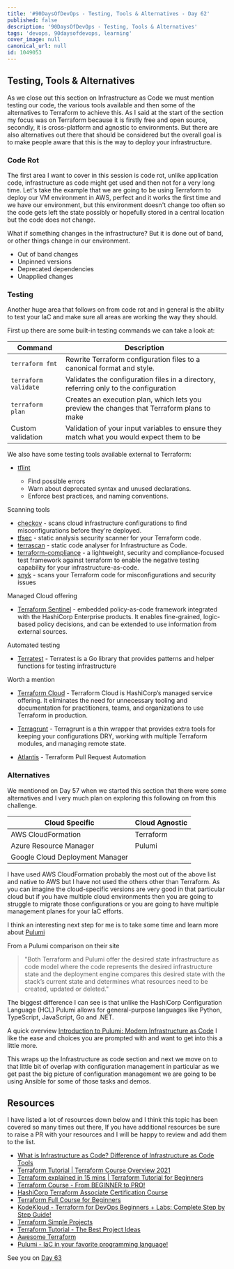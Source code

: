 ```yaml
---
title: '#90DaysOfDevOps - Testing, Tools & Alternatives - Day 62'
published: false
description: '90DaysOfDevOps - Testing, Tools & Alternatives'
tags: 'devops, 90daysofdevops, learning'
cover_image: null
canonical_url: null
id: 1049053
---
```


## Testing, Tools & Alternatives

As we close out this section on Infrastructure as Code we must mention testing our code, the various tools available and then some of the alternatives to Terraform to achieve this. As I said at the start of the section my focus was on Terraform because it is firstly free and open source, secondly, it is cross-platform and agnostic to environments. But there are also alternatives out there that should be considered but the overall goal is to make people aware that this is the way to deploy your infrastructure.

### Code Rot

The first area I want to cover in this session is code rot, unlike application code, infrastructure as code might get used and then not for a very long time. Let's take the example that we are going to be using Terraform to deploy our VM environment in AWS, perfect and it works the first time and we have our environment, but this environment doesn't change too often so the code gets left the state possibly or hopefully stored in a central location but the code does not change.

What if something changes in the infrastructure? But it is done out of band, or other things change in our environment.

- Out of band changes
- Unpinned versions
- Deprecated dependencies
- Unapplied changes

### Testing

Another huge area that follows on from code rot and in general is the ability to test your IaC and make sure all areas are working the way they should.

First up there are some built-in testing commands we can take a look at:

| Command              | Description                                                                                |
| -------------------- | ------------------------------------------------------------------------------------------ |
| `terraform fmt`      | Rewrite Terraform configuration files to a canonical format and style.                     |
| `terraform validate` | Validates the configuration files in a directory, referring only to the configuration      |
| `terraform plan`     | Creates an execution plan, which lets you preview the changes that Terraform plans to make |
| Custom validation    | Validation of your input variables to ensure they match what you would expect them to be   |

We also have some testing tools available external to Terraform:

- [tflint](https://github.com/terraform-linters/tflint)

  - Find possible errors
  - Warn about deprecated syntax and unused declarations.
  - Enforce best practices, and naming conventions.

Scanning tools

- [checkov](https://www.checkov.io/) - scans cloud infrastructure configurations to find misconfigurations before they're deployed.
- [tfsec](https://aquasecurity.github.io/tfsec/v1.4.2/) - static analysis security scanner for your Terraform code.
- [terrascan](https://github.com/accurics/terrascan) - static code analyser for Infrastructure as Code.
- [terraform-compliance](https://terraform-compliance.com/) - a lightweight, security and compliance-focused test framework against terraform to enable the negative testing capability for your infrastructure-as-code.
- [snyk](https://docs.snyk.io/products/snyk-infrastructure-as-code/scan-terraform-files/scan-and-fix-security-issues-in-terraform-files) - scans your Terraform code for misconfigurations and security issues

Managed Cloud offering

- [Terraform Sentinel](https://www.terraform.io/cloud-docs/sentinel) - embedded policy-as-code framework integrated with the HashiCorp Enterprise products. It enables fine-grained, logic-based policy decisions, and can be extended to use information from external sources.

Automated testing

- [Terratest](https://terratest.gruntwork.io/) - Terratest is a Go library that provides patterns and helper functions for testing infrastructure

Worth a mention

- [Terraform Cloud](https://cloud.hashicorp.com/products/terraform) - Terraform Cloud is HashiCorp’s managed service offering. It eliminates the need for unnecessary tooling and documentation for practitioners, teams, and organizations to use Terraform in production.

- [Terragrunt](https://terragrunt.gruntwork.io/) - Terragrunt is a thin wrapper that provides extra tools for keeping your configurations DRY, working with multiple Terraform modules, and managing remote state.

- [Atlantis](https://www.runatlantis.io/) - Terraform Pull Request Automation

### Alternatives

We mentioned on Day 57 when we started this section that there were some alternatives and I very much plan on exploring this following on from this challenge.

| Cloud Specific                  | Cloud Agnostic |
| ------------------------------- | -------------- |
| AWS CloudFormation              | Terraform      |
| Azure Resource Manager          | Pulumi         |
| Google Cloud Deployment Manager |                |

I have used AWS CloudFormation probably the most out of the above list and native to AWS but I have not used the others other than Terraform. As you can imagine the cloud-specific versions are very good in that particular cloud but if you have multiple cloud environments then you are going to struggle to migrate those configurations or you are going to have multiple management planes for your IaC efforts.

I think an interesting next step for me is to take some time and learn more about [Pulumi](https://www.pulumi.com/)

From a Pulumi comparison on their site

> "Both Terraform and Pulumi offer the desired state infrastructure as code model where the code represents the desired infrastructure state and the deployment engine compares this desired state with the stack’s current state and determines what resources need to be created, updated or deleted."

The biggest difference I can see is that unlike the HashiCorp Configuration Language (HCL) Pulumi allows for general-purpose languages like Python, TypeScript, JavaScript, Go and .NET.

A quick overview [Introduction to Pulumi: Modern Infrastructure as Code](https://www.youtube.com/watch?v=QfJTJs24-JM) I like the ease and choices you are prompted with and want to get into this a little more.

This wraps up the Infrastructure as code section and next we move on to that little bit of overlap with configuration management in particular as we get past the big picture of configuration management we are going to be using Ansible for some of those tasks and demos.

## Resources

I have listed a lot of resources down below and I think this topic has been covered so many times out there, If you have additional resources be sure to raise a PR with your resources and I will be happy to review and add them to the list.

- [What is Infrastructure as Code? Difference of Infrastructure as Code Tools](https://www.youtube.com/watch?v=POPP2WTJ8es)
- [Terraform Tutorial | Terraform Course Overview 2021](https://www.youtube.com/watch?v=m3cKkYXl-8o)
- [Terraform explained in 15 mins | Terraform Tutorial for Beginners](https://www.youtube.com/watch?v=l5k1ai_GBDE)
- [Terraform Course - From BEGINNER to PRO!](https://www.youtube.com/watch?v=7xngnjfIlK4&list=WL&index=141&t=16s)
- [HashiCorp Terraform Associate Certification Course](https://www.youtube.com/watch?v=V4waklkBC38&list=WL&index=55&t=111s)
- [Terraform Full Course for Beginners](https://www.youtube.com/watch?v=EJ3N-hhiWv0&list=WL&index=39&t=27s)
- [KodeKloud - Terraform for DevOps Beginners + Labs: Complete Step by Step Guide!](https://www.youtube.com/watch?v=YcJ9IeukJL8&list=WL&index=16&t=11s)
- [Terraform Simple Projects](https://terraform.joshuajebaraj.com/)
- [Terraform Tutorial - The Best Project Ideas](https://www.youtube.com/watch?v=oA-pPa0vfks)
- [Awesome Terraform](https://github.com/shuaibiyy/awesome-terraform)
- [Pulumi - IaC in your favorite programming language!](https://www.youtube.com/watch?v=vIjeiDcsR3Q&t=51s)

See you on [Day 63](day63.md)
